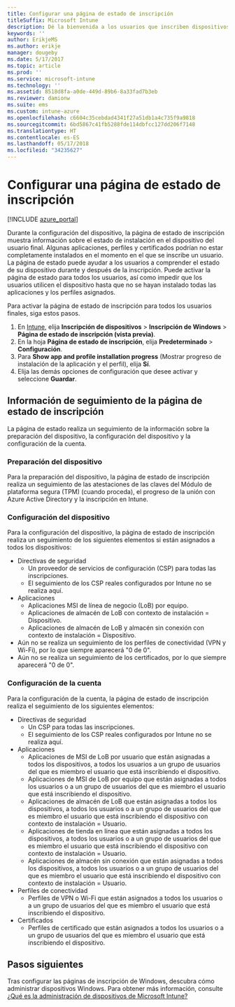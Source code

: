 ```yaml
---
title: Configurar una página de estado de inscripción
titleSuffix: Microsoft Intune
description: Dé la bienvenida a los usuarios que inscriben dispositivos Windows 10.
keywords: ''
author: ErikjeMS
ms.author: erikje
manager: dougeby
ms.date: 5/17/2017
ms.topic: article
ms.prod: ''
ms.service: microsoft-intune
ms.technology: ''
ms.assetid: 8518d8fa-a0de-449d-89b6-8a33fad7b3eb
ms.reviewer: damionw
ms.suite: ems
ms.custom: intune-azure
ms.openlocfilehash: c6604c35cebdad4341f27a51db1a4c735f9a9818
ms.sourcegitcommit: 6bd5867c41fb5288fde114dbfcc127dd206f7148
ms.translationtype: HT
ms.contentlocale: es-ES
ms.lasthandoff: 05/17/2018
ms.locfileid: "34235627"
---
```

# <a name="set-up-an-enrollment-status-page"></a>Configurar una página de estado de inscripción
 
[!INCLUDE [azure_portal](./includes/azure_portal.md)]
 
Durante la configuración del dispositivo, la página de estado de inscripción muestra información sobre el estado de instalación en el dispositivo del usuario final. Algunas aplicaciones, perfiles y certificados podrían no estar completamente instalados en el momento en el que se inscribe un usuario. La página de estado puede ayudar a los usuarios a comprender el estado de su dispositivo durante y después de la inscripción. Puede activar la página de estado para todos los usuarios, así como impedir que los usuarios utilicen el dispositivo hasta que no se hayan instalado todas las aplicaciones y los perfiles asignados.
 
Para activar la página de estado de inscripción para todos los usuarios finales, siga estos pasos.
 
1.  En [Intune](https://aka.ms/intuneportal), elija **Inscripción de dispositivos** > **Inscripción de Windows** > **Página de estado de inscripción (vista previa)**.
2.  En la hoja **Página de estado de inscripción**, elija **Predeterminado** > **Configuración**.
3.  Para **Show app and profile installation progress** (Mostrar progreso de instalación de la aplicación y el perfil), elija **Sí**.
4.  Elija las demás opciones de configuración que desee activar y seleccione **Guardar**.
 
## <a name="enrollment-status-page-tracking-information"></a>Información de seguimiento de la página de estado de inscripción

La página de estado realiza un seguimiento de la información sobre la preparación del dispositivo, la configuración del dispositivo y la configuración de la cuenta.

### <a name="device-preparation"></a>Preparación del dispositivo

Para la preparación del dispositivo, la página de estado de inscripción realiza un seguimiento de las atestaciones de las claves del Módulo de plataforma segura (TPM) (cuando proceda), el progreso de la unión con Azure Active Directory y la inscripción en Intune.

### <a name="device-setup"></a>Configuración del dispositivo

Para la configuración del dispositivo, la página de estado de inscripción realiza un seguimiento de los siguientes elementos si están asignados a todos los dispositivos:
- Directivas de seguridad
    - Un proveedor de servicios de configuración (CSP) para todas las inscripciones.
    - El seguimiento de los CSP reales configurados por Intune no se realiza aquí.
- Aplicaciones
    - Aplicaciones MSI de línea de negocio (LoB) por equipo.
    - Aplicaciones de almacén de LoB con contexto de instalación = Dispositivo.
    - Aplicaciones de almacén de LoB y almacén sin conexión con contexto de instalación = Dispositivo.
- Aún no se realiza un seguimiento de los perfiles de conectividad (VPN y Wi-Fi), por lo que siempre aparecerá "0 de 0".
- Aún no se realiza un seguimiento de los certificados, por lo que siempre aparecerá "0 de 0".

### <a name="account-setup"></a>Configuración de la cuenta
Para la configuración de la cuenta, la página de estado de inscripción realiza el seguimiento de los siguientes elementos:
- Directivas de seguridad
    - Un CSP para todas las inscripciones.
    - El seguimiento de los CSP reales configurados por Intune no se realiza aquí.
- Aplicaciones
    - Aplicaciones de MSI de LoB por usuario que están asignadas a todos los dispositivos, a todos los usuarios a un grupo de usuarios del que es miembro el usuario que está inscribiendo el dispositivo.
    - Aplicaciones de MSI de LoB por equipo que están asignadas a todos los usuarios o a un grupo de usuarios del que es miembro el usuario que está inscribiendo el dispositivo.
    - Aplicaciones de almacén de LoB que están asignadas a todos los dispositivos, a todos los usuarios o a un grupo de usuarios del que es miembro el usuario que está inscribiendo el dispositivo con contexto de instalación = Usuario.
    - Aplicaciones de tienda en línea que están asignadas a todos los dispositivos, a todos los usuarios o a un grupo de usuarios del que es miembro el usuario que está inscribiendo el dispositivo con contexto de instalación = Usuario.
    - Aplicaciones de almacén sin conexión que están asignadas a todos los dispositivos, a todos los usuarios o a un grupo de usuarios del que es miembro el usuario que está inscribiendo el dispositivo con contexto de instalación = Usuario.
- Perfiles de conectividad
    - Perfiles de VPN o Wi-Fi que están asignados a todos los usuarios o a un grupo de usuarios del que es miembro el usuario que está inscribiendo el dispositivo.
- Certificados
    - Perfiles de certificado que están asignados a todos los usuarios o a un grupo de usuarios del que es miembro el usuario que está inscribiendo el dispositivo.

## <a name="next-steps"></a>Pasos siguientes
Tras configurar las páginas de inscripción de Windows, descubra cómo administrar dispositivos Windows. Para obtener más información, consulte [¿Qué es la administración de dispositivos de Microsoft Intune?](https://docs.microsoft.com/intune/device-management)